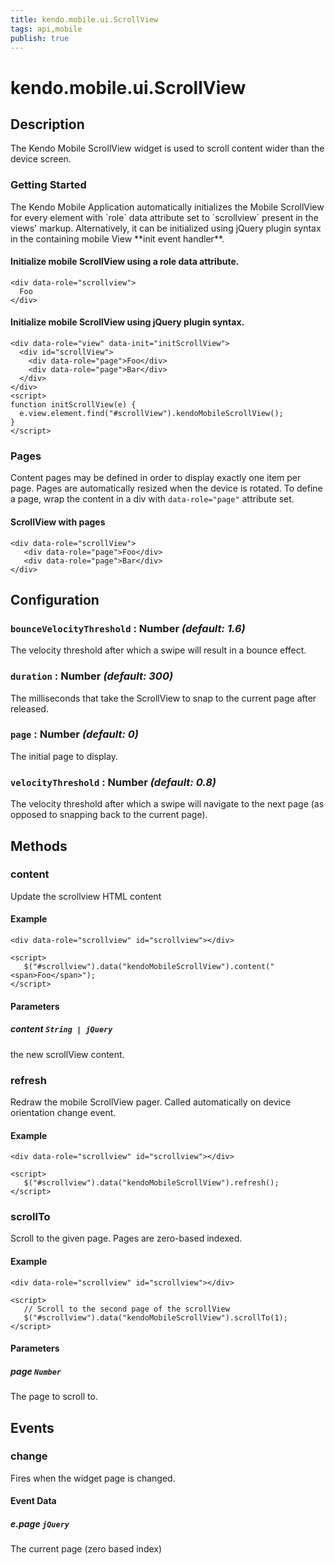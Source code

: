 ```yaml
---
title: kendo.mobile.ui.ScrollView
tags: api,mobile
publish: true
---
```


# kendo.mobile.ui.ScrollView

## Description



The Kendo Mobile ScrollView widget is used to scroll content wider than the device screen.

### Getting Started

<p>The Kendo Mobile Application automatically initializes the Mobile ScrollView for every element with `role` data attribute set to `scrollview` present in the views' markup.
Alternatively, it can be initialized using jQuery plugin syntax in the containing mobile View **init event handler**.

#### Initialize mobile ScrollView using a role data attribute.

    <div data-role="scrollview">
      Foo
    </div>

#### Initialize mobile ScrollView using jQuery plugin syntax.

    <div data-role="view" data-init="initScrollView">
      <div id="scrollView">
        <div data-role="page">Foo</div>
        <div data-role="page">Bar</div>
      </div>
    </div>
    <script>
    function initScrollView(e) {
      e.view.element.find("#scrollView").kendoMobileScrollView();
    }
    </script>

### Pages

Content pages may be defined in order to display exactly one item per page. Pages are automatically resized
when the device is rotated. To define a page, wrap the content in a div with `data-role="page"` attribute set.

#### ScrollView with pages

    <div data-role="scrollView">
       <div data-role="page">Foo</div>
       <div data-role="page">Bar</div>
    </div>

## Configuration

### `bounceVelocityThreshold` : **Number** *(default: 1.6)*

 The velocity threshold after which a swipe will result in a bounce effect.

### `duration` : **Number** *(default: 300)*

 The milliseconds that take the ScrollView to snap to the current page after released.

### `page` : **Number** *(default: 0)*

 The initial page to display.

### `velocityThreshold` : **Number** *(default: 0.8)*

 The velocity threshold after which a swipe will navigate to the next page (as opposed to snapping back to the current page).

## Methods

### content

Update the scrollview HTML content

#### Example

    <div data-role="scrollview" id="scrollview"></div>
    
    <script>
       $("#scrollview").data("kendoMobileScrollView").content("<span>Foo</span>");
    </script>

#### Parameters

##### content `String | jQuery`

the new scrollView content.

### refresh

Redraw the mobile ScrollView pager. Called automatically on device orientation change event.

#### Example

    <div data-role="scrollview" id="scrollview"></div>
    
    <script>
       $("#scrollview").data("kendoMobileScrollView").refresh();
    </script>

### scrollTo

Scroll to the given page. Pages are zero-based indexed.

#### Example

    <div data-role="scrollview" id="scrollview"></div>
    
    <script>
       // Scroll to the second page of the scrollView
       $("#scrollview").data("kendoMobileScrollView").scrollTo(1);
    </script>

#### Parameters

##### page `Number`

The page to scroll to.

## Events

### change

Fires when the widget page is changed.

#### Event Data

##### e.page `jQuery`

The current page (zero based index)